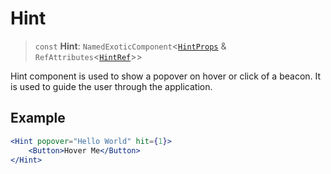 # Hint

> `const` **Hint**: `NamedExoticComponent`\<[`HintProps`](../interfaces/HintProps.md) & `RefAttributes`\<[`HintRef`](../interfaces/HintRef.md)\>\>

Hint component is used to show a popover on hover or click of a beacon. It is used to guide the user through the application.

## Example

```jsx
<Hint popover="Hello World" hit={1}>
	<Button>Hover Me</Button>
</Hint>
```
